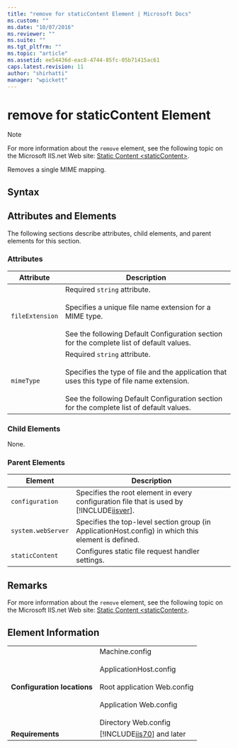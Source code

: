 ```yaml
---
title: "remove for staticContent Element | Microsoft Docs"
ms.custom: ""
ms.date: "10/07/2016"
ms.reviewer: ""
ms.suite: ""
ms.tgt_pltfrm: ""
ms.topic: "article"
ms.assetid: ee54436d-eac8-4744-85fc-05b71415ac61
caps.latest.revision: 11
author: "shirhatti"
manager: "wpickett"
---
```

# remove for staticContent Element
> [!NOTE]
>  For more information about the `remove` element, see the following topic on the Microsoft IIS.net Web site: [Static Content \<staticContent>](http://www.iis.net/ConfigReference/system.webServer/staticContent).  
  
 Removes a single MIME mapping.  
  
## Syntax  
  
## Attributes and Elements  
 The following sections describe attributes, child elements, and parent elements for this section.  
  
### Attributes  
  
|Attribute|Description|  
|---------------|-----------------|  
|`fileExtension`|Required `string` attribute.<br /><br /> Specifies a unique file name extension for a MIME type.<br /><br /> See the following Default Configuration section for the complete list of default values.|  
|`mimeType`|Required `string` attribute.<br /><br /> Specifies the type of file and the application that uses this type of file name extension.<br /><br /> See the following Default Configuration section for the complete list of default values.|  
  
### Child Elements  
 None.  
  
### Parent Elements  
  
|Element|Description|  
|-------------|-----------------|  
|`configuration`|Specifies the root element in every configuration file that is used by [!INCLUDE[iisver](../../reference/admin/includes/iisver-md.md)].|  
|`system.webServer`|Specifies the top-level section group (in ApplicationHost.config) in which this element is defined.|  
|`staticContent`|Configures static file request handler settings.|  
  
## Remarks  
 For more information about the `remove` element, see the following topic on the Microsoft IIS.net Web site: [Static Content \<staticContent>](http://www.iis.net/ConfigReference/system.webServer/staticContent).  
  
## Element Information  
  
|||  
|-|-|  
|**Configuration locations**|Machine.config<br /><br /> ApplicationHost.config<br /><br /> Root application Web.config<br /><br /> Application Web.config<br /><br /> Directory Web.config|  
|**Requirements**|[!INCLUDE[iis70](../../reference/admin/includes/iis70-md.md)] and later|